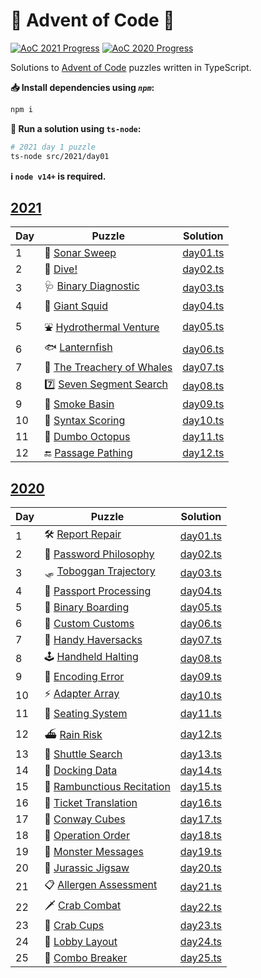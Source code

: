 # 🎄 Advent of Code 🎄

[![AoC 2021 Progress](https://img.shields.io/badge/AoC%202021-12%2F25-blue?logo=typescript&logoWidth=10)](./src/2021/)
[![AoC 2020 Progress](https://img.shields.io/badge/AoC%202020-25%2F25-gold?logo=typescript&logoWidth=10)](./src/2020/)

Solutions to [Advent of Code](https://adventofcode.com/) puzzles written in TypeScript.

**📥 Install dependencies using *`npm`*:**

```bash
npm i
```

**🏃 Run a solution using `ts-node`:**

```bash
# 2021 day 1 puzzle
ts-node src/2021/day01
```

**ℹ️ ️`node v14+` is required.**

## [2021](https://adventofcode.com/2021)

| Day | Puzzle | Solution |
|---|---|---|
| 1 | 📡 [Sonar Sweep](https://adventofcode.com/2021/day/1) | [day01.ts](./src/2021/day01.ts) |
| 2 | 🤿 [Dive!](https://adventofcode.com/2021/day/2) | [day02.ts](./src/2021/day02.ts) |
| 3 | 🩺 [Binary Diagnostic](https://adventofcode.com/2021/day/3) | [day03.ts](./src/2021/day03.ts) |
| 4 | 🦑 [Giant Squid](https://adventofcode.com/2021/day/4) | [day04.ts](./src/2021/day04.ts) |
| 5 | ⛲ [Hydrothermal Venture](https://adventofcode.com/2021/day/5) | [day05.ts](./src/2021/day05.ts) |
| 6 | 🐟 [Lanternfish](https://adventofcode.com/2021/day/6) | [day06.ts](./src/2021/day06.ts) |
| 7 | 🐋 [The Treachery of Whales](https://adventofcode.com/2021/day/7) | [day07.ts](./src/2021/day07.ts) |
| 8 | 7️⃣ [Seven Segment Search](https://adventofcode.com/2021/day/8) | [day08.ts](./src/2021/day08.ts) |
| 9 | 💨 [Smoke Basin](https://adventofcode.com/2021/day/9) | [day09.ts](./src/2021/day09.ts) |
| 10 | 🔣 [Syntax Scoring](https://adventofcode.com/2021/day/10) | [day10.ts](./src/2021/day10.ts) |
| 11 | 🐙 [Dumbo Octopus](https://adventofcode.com/2021/day/11) | [day11.ts](./src/2021/day11.ts) |
| 12 | 🔚️ [Passage Pathing](https://adventofcode.com/2021/day/12) | [day12.ts](./src/2021/day12.ts) |

## [2020](https://adventofcode.com/2020/)

| Day | Puzzle | Solution |
|---|---|---|
| 1 | 🛠️ [Report Repair](https://adventofcode.com/2020/day/1) | [day01.ts](./src/2020/day01.ts)|
| 2 | 🔑 [Password Philosophy](https://adventofcode.com/2020/day/2) | [day02.ts](./src/2020/day02.ts)|
| 3 | 🛷 [Toboggan Trajectory](https://adventofcode.com/2020/day/3) | [day03.ts](./src/2020/day03.ts)|
| 4 | 🛂 [Passport Processing](https://adventofcode.com/2020/day/4) | [day04.ts](./src/2020/day04.ts)|
| 5 | 🛫 [Binary Boarding](https://adventofcode.com/2020/day/5) | [day05.ts](./src/2020/day05.ts)|
| 6 | 🛃 [Custom Customs](https://adventofcode.com/2020/day/6) | [day06.ts](./src/2020/day06.ts)|
| 7 | 👜 [Handy Haversacks](https://adventofcode.com/2020/day/7) | [day07.ts](./src/2020/day07.ts)|
| 8 | 🕹️ [Handheld Halting](https://adventofcode.com/2020/day/8) | [day08.ts](./src/2020/day08.ts)|
| 9 | 🔢 [Encoding Error](https://adventofcode.com/2020/day/9) | [day09.ts](./src/2020/day09.ts)|
| 10 | ⚡ [Adapter Array](https://adventofcode.com/2020/day/10) | [day10.ts](./src/2020/day10.ts)|
| 11 | 💺 [Seating System](https://adventofcode.com/2020/day/11) | [day11.ts](./src/2020/day11.ts)|
| 12 | ⛴️ [Rain Risk](https://adventofcode.com/2020/day/12) | [day12.ts](./src/2020/day12.ts)|
| 13 | 🚌 [Shuttle Search](https://adventofcode.com/2020/day/13) | [day13.ts](./src/2020/day13.ts)|
| 14 | 💾 [Docking Data](https://adventofcode.com/2020/day/14) | [day14.ts](./src/2020/day14.ts)|
| 15 | 🧝 [Rambunctious Recitation](https://adventofcode.com/2020/day/15) | [day15.ts](./src/2020/day15.ts)|
| 16 | 🎫 [Ticket Translation](https://adventofcode.com/2020/day/16) | [day16.ts](./src/2020/day16.ts)|
| 17 | 🧊 [Conway Cubes](https://adventofcode.com/2020/day/17) | [day17.ts](./src/2020/day17.ts)|
| 18 | 🧮 [Operation Order](https://adventofcode.com/2020/day/18) | [day18.ts](./src/2020/day18.ts)|
| 19 | 👹 [Monster Messages](https://adventofcode.com/2020/day/19) | [day19.ts](./src/2020/day19.ts)|
| 20 | 🐉 [Jurassic Jigsaw](https://adventofcode.com/2020/day/20) | [day20.ts](./src/2020/day20.ts)|
| 21 | 📋 [Allergen Assessment](https://adventofcode.com/2020/day/21) | [day21.ts](./src/2020/day21.ts)|
| 22 | 🗡️ [Crab Combat](https://adventofcode.com/2020/day/22) | [day22.ts](./src/2020/day22.ts)|
| 23 | 🦀 [Crab Cups](https://adventofcode.com/2020/day/23) | [day23.ts](./src/2020/day23.ts)|
| 24 | 🏨 [Lobby Layout](https://adventofcode.com/2020/day/24) | [day24.ts](./src/2020/day24.ts)|
| 25 | 🌟 [Combo Breaker](https://adventofcode.com/2020/day/25) | [day25.ts](./src/2020/day25.ts)|
